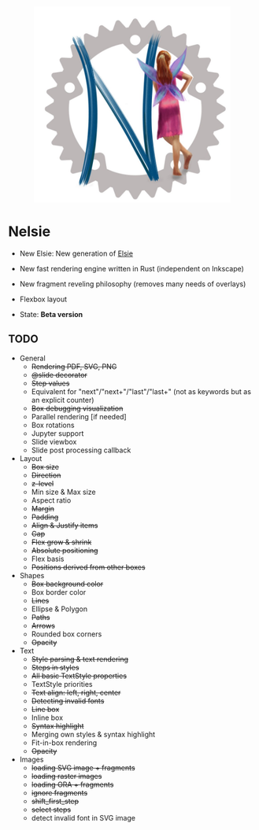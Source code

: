 <p align="center">
<img src='docs/imgs/nelsie-logo.jpg' width='400'>
</p>

# Nelsie

* New Elsie: New generation of [Elsie](https://github.com/spirali/elsie)
* New fast rendering engine written in Rust (independent on Inkscape)
* New fragment reveling philosophy (removes many needs of overlays)
* Flexbox layout

* State: **Beta version**

## TODO

* General
    * ~~Rendering PDF, SVG, PNG~~
    * ~~@slide decorator~~
    * ~~Step values~~
    * Equivalent for "next"/"next+"/"last"/"last+" (not as keywords but as an explicit counter)
    * ~~Box debugging visualization~~
    * Parallel rendering [if needed]
    * Box rotations
    * Jupyter support
    * Slide viewbox
    * Slide post processing callback
* Layout
    * ~~Box size~~
    * ~~Direction~~
    * ~~z-level~~
    * Min size & Max size
    * Aspect ratio
    * ~~Margin~~
    * ~~Padding~~
    * ~~Align & Justify items~~
    * ~~Gap~~
    * ~~Flex grow & shrink~~
    * ~~Absolute positioning~~
    * Flex basis
    * ~~Positions derived from other boxes~~
* Shapes
    * ~~Box background color~~
    * Box border color
    * ~~Lines~~
    * Ellipse & Polygon
    * ~~Paths~~
    * ~~Arrows~~
    * Rounded box corners
    * ~~Opacity~~
* Text
    * ~~Style parsing & text rendering~~
    * ~~Steps in styles~~
    * ~~All basic TextStyle properties~~
    * TextStyle priorities
    * ~~Text align: left, right, center~~
    * ~~Detecting invalid fonts~~
    * ~~Line box~~
    * Inline box
    * ~~Syntax highlight~~
    * Merging own styles & syntax highlight
    * Fit-in-box rendering
    * ~~Opacity~~
* Images
    * ~~loading SVG image + fragments~~
    * ~~loading raster images~~
    * ~~loading ORA + fragments~~
    * ~~ignore fragments~~
    * ~~shift_first_step~~
    * ~~select steps~~
    * detect invalid font in SVG image
